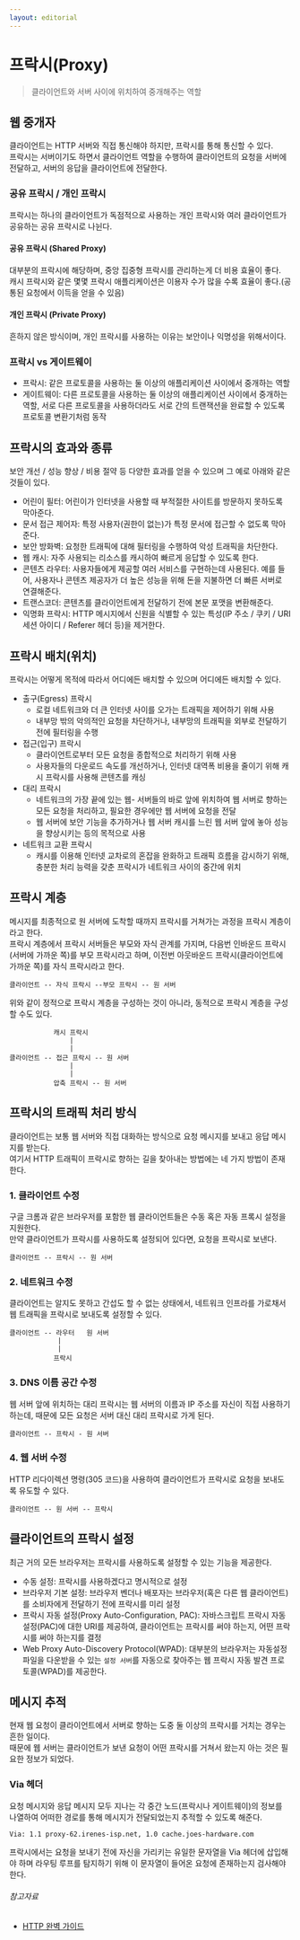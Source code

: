 ```yaml
---
layout: editorial
---
```


# 프락시(Proxy)

> 클라이언트와 서버 사이에 위치하여 중개해주는 역할

## 웹 중개자

클라이언트는 HTTP 서버와 직접 통신해야 하지만, 프락시를 통해 통신할 수 있다.  
프락시는 서버이기도 하면서 클라이언트 역할을 수행하여 클라이언트의 요청을 서버에 전달하고, 서버의 응답을 클라이언트에 전달한다.

### 공유 프락시 / 개인 프락시

프락시는 하나의 클라이언트가 독점적으로 사용하는 개인 프락시와 여러 클라이언트가 공유하는 공유 프락시로 나뉜다.

#### 공유 프락시 (Shared Proxy)

대부분의 프락시에 해당하며, 중앙 집중형 프락시를 관리하는게 더 비용 효율이 좋다.  
캐시 프락시와 같은 몇몇 프락시 애플리케이션은 이용자 수가 많을 수록 효율이 좋다.(공통된 요청에서 이득을 얻을 수 있음)

#### 개인 프락시 (Private Proxy)

흔하지 않은 방식이며, 개인 프락시를 사용하는 이유는 보안이나 익명성을 위해서이다.

### 프락시 vs 게이트웨이

- 프락시: 같은 프로토콜을 사용하는 둘 이상의 애플리케이션 사이에서 중개하는 역할
- 게이트웨이: 다른 프로토콜을 사용하는 둘 이상의 애플리케이션 사이에서 중개하는 역할, 서로 다른 프로토콜을 사용하더라도 서로 간의 트랜잭션을 완료할 수 있도록 프로토콜 변환기처럼 동작

## 프락시의 효과와 종류

보안 개선 / 성능 향상 / 비용 절약 등 다양한 효과를 얻을 수 있으며 그 예로 아래와 같은 것들이 있다.

- 어린이 필터: 어린이가 인터넷을 사용할 때 부적절한 사이트를 방문하지 못하도록 막아준다.
- 문서 접근 제어자: 특정 사용자(권한이 없는)가 특정 문서에 접근할 수 없도록 막아준다.
- 보안 방화벽: 요청한 트래픽에 대해 필터링을 수행하여 악성 트래픽을 차단한다.
- 웹 캐시: 자주 사용되는 리소스를 캐시하여 빠르게 응답할 수 있도록 한다.
- 콘텐츠 라우터: 사용자들에게 제공할 여러 서비스를 구현하는데 사용된다. 예를 들어, 사용자나 콘텐츠 제공자가 더 높은 성능을 위해 돈을 지불하면 더 빠른 서버로 연결해준다.
- 트랜스코더: 콘텐츠를 클라이언트에게 전달하기 전에 본문 포맷을 변환해준다.
- 익명화 프락시: HTTP 메시지에서 신원을 식별할 수 있는 특성(IP 주소 / 쿠키 / URI 세션 아이디 / Referer 헤더 등)을 제거한다.

## 프락시 배치(위치)

프락시는 어떻게 목적에 따라서 어디에든 배치할 수 있으며 어디에든 배치할 수 있다.

- 출구(Egress) 프락시
    - 로컬 네트워크와 더 큰 인터넷 사이를 오가는 트래픽을 제어하기 위해 사용
    - 내부망 밖의 악의적인 요청을 차단하거나, 내부망의 트래픽을 외부로 전달하기 전에 필터링을 수행
- 접근(입구) 프락시
    - 클라이언트로부터 모든 요청을 종합적으로 처리하기 위해 사용
    - 사용자들의 다운로드 속도를 개선하거나, 인터넷 대역폭 비용을 줄이기 위해 캐시 프락시를 사용해 콘텐츠를 캐싱
- 대리 프락시
    - 네트워크의 가장 끝에 있는 웹- 서버들의 바로 앞에 위치하여 웹 서버로 향하는 모든 요청을 처리하고, 필요한 경우에만 웹 서버에 요청을 전달
    - 웹 서버에 보안 기능을 추가하거나 웹 서버 캐시를 느린 웹 서버 앞에 놓아 성능을 향상시키는 등의 목적으로 사용
- 네트워크 교환 프락시
    - 캐시를 이용해 인터넷 교차로의 혼잡을 완화하고 트래픽 흐름을 감시하기 위해, 충분한 처리 능력을 갖춘 프락시가 네트워크 사이의 중간에 위치

## 프락시 계층

메시지를 최종적으로 원 서버에 도착할 때까지 프락시를 거쳐가는 과정을 프락시 계층이라고 한다.  
프락시 계층에서 프락시 서버들은 부모와 자식 관계를 가지며, 다음번 인바운드 프락시(서버에 가까운 쪽)를 부모 프락시라고 하며, 이전번 아웃바운드 프락시(클라이언트에 가까운 쪽)를 자식 프락시라고 한다.

```text
클라이언트 -- 자식 프락시 --부모 프락시 -- 원 서버
```

위와 같이 정적으로 프락시 계층을 구성하는 것이 아니라, 동적으로 프락시 계층을 구성할 수도 있다.

```text
           캐시 프락시
               |
               |
클라이언트 -- 접근 프락시 -- 원 서버
               |
               |
           압축 프락시 -- 원 서버              
```

## 프락시의 트래픽 처리 방식

클라이언트는 보통 웹 서버와 직접 대화하는 방식으로 요청 메시지를 보내고 응답 메시지를 받는다.  
여기서 HTTP 트래픽이 프락시로 향하는 길을 찾아내는 방법에는 네 가지 방법이 존재한다.

### 1. 클라이언트 수정

구글 크롬과 같은 브라우저를 포함한 웹 클라이언트들은 수동 혹은 자동 프록시 설정을 지원한다.  
만약 클라이언트가 프락시를 사용하도록 설정되어 있다면, 요청을 프락시로 보낸다.

```text
클라이언트 -- 프락시 -- 원 서버
```

### 2. 네트워크 수정

클라이언트는 알지도 못하고 간섭도 할 수 없는 상태에서, 네트워크 인프라를 가로채서 웹 트래픽을 프락시로 보내도록 설정할 수 있다.

```text
클라이언트 -- 라우터   원 서버
            |
            |   
           프락시
```

### 3. DNS 이름 공간 수정

웹 서버 앞에 위치하는 대리 프락시는 웹 서버의 이름과 IP 주소를 자신이 직접 사용하기 하는데, 때문에 모든 요청은 서버 대신 대리 프락시로 가게 된다.

```text
클라이언트 -- 프락시 - 원 서버
```

### 4. 웹 서버 수정

HTTP 리다이렉션 명령(305 코드)을 사용하여 클라이언트가 프락시로 요청을 보내도록 유도할 수 있다.

```text
클라이언트 -- 원 서버 -- 프락시
```

## 클라이언트의 프락시 설정

최근 거의 모든 브라우저는 프락시를 사용하도록 설정할 수 있는 기능을 제공한다.

- 수동 설정: 프락시를 사용하겠다고 명시적으로 설정
- 브라우저 기본 설정: 브라우저 벤더나 배포자는 브라우저(혹은 다른 웹 클라이언트)를 소비자에게 전달하기 전에 프락시를 미리 설정
- 프락시 자동 설정(Proxy Auto-Configuration, PAC): 자바스크립트 프락시 자동 설정(PAC)에 대한 URI를 제공하여, 클라이언트는 프락시를 써야 하는지, 어떤 프락시를 써야 하는지를 결정
- Web Proxy Auto-Discovery Protocol(WPAD): 대부분의 브라우저는 자동설정 파일을 다운받을 수 있는 `설정 서버`를 자동으로 찾아주는 웹 프락시 자동 발견 프로토콜(WPAD)를
  제공한다.

## 메시지 추적

현재 웹 요청이 클라이언트에서 서버로 향하는 도중 둘 이상의 프락시를 거치는 경우는 흔한 일이다.  
때문에 웹 서버는 클라이언트가 보낸 요청이 어떤 프락시를 거쳐서 왔는지 아는 것은 필요한 정보가 되었다.

### Via 헤더

요청 메시지와 응답 메시지 모두 지나는 각 중간 노드(프락시나 게이트웨이)의 정보를 나열하여 어떠한 경로를 통해 메시지가 전달되었는지 추적할 수 있도록 해준다.

```text
Via: 1.1 proxy-62.irenes-isp.net, 1.0 cache.joes-hardware.com
```

프락시에서는 요청을 보내기 전에 자신을 가리키는 유일한 문자열을 Via 헤더에 삽입해야 하며 라우팅 루프를 탐지하기 위해 이 문자열이 들어온 요청에 존재하는지 검사해야 한다.

###### 참고자료

- [HTTP 완벽 가이드](https://www.nl.go.kr/seoji/contents/S80100000000.do?schM=intgr_detail_view_isbn&page=1&pageUnit=10&schType=simple&schStr=HTTP+완벽+가이드&isbn=9788966261208&cipId=200309770%2C4096969)
